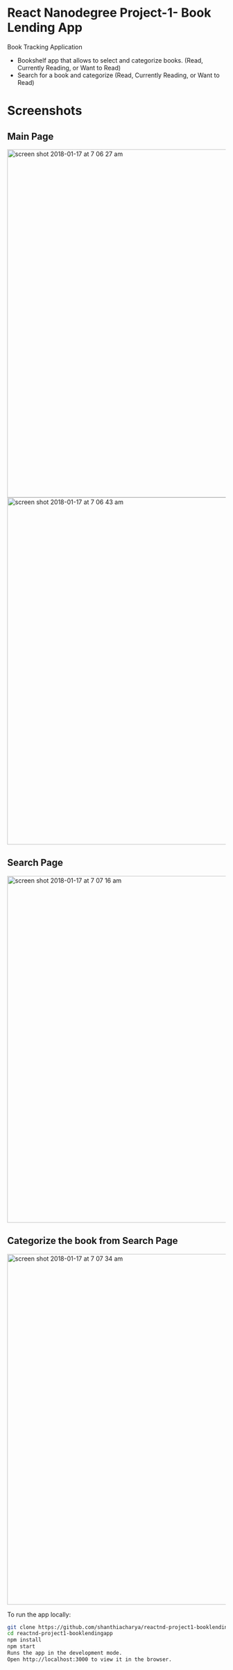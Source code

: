 # React Nanodegree Project-1- Book Lending App

Book Tracking Application
- Bookshelf app that allows to select and categorize books. (Read, Currently Reading, or Want to Read)
- Search for a book and categorize (Read, Currently Reading, or Want to Read)

# Screenshots

## Main Page 

<img width="800" alt="screen shot 2018-01-17 at 7 06 27 am" src="https://user-images.githubusercontent.com/11092669/35050578-042b8d60-fb58-11e7-9632-d5dbba31356b.png">
<img width="798" alt="screen shot 2018-01-17 at 7 06 43 am" src="https://user-images.githubusercontent.com/11092669/35050588-080de946-fb58-11e7-9909-93d88a77ac17.png">

## Search Page
<img width="797" alt="screen shot 2018-01-17 at 7 07 16 am" src="https://user-images.githubusercontent.com/11092669/35050606-11e00e90-fb58-11e7-906d-6fb791973a70.png">

## Categorize the book from Search Page
<img width="806" alt="screen shot 2018-01-17 at 7 07 34 am" src="https://user-images.githubusercontent.com/11092669/35050608-148e184e-fb58-11e7-97f2-7f2da99cb06f.png">

To run the app locally:

```bash
git clone https://github.com/shanthiacharya/reactnd-project1-booklendingapp.git
cd reactnd-project1-booklendingapp
npm install
npm start
Runs the app in the development mode.
Open http://localhost:3000 to view it in the browser.
```
